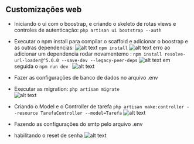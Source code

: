 ## Customizações web
* Iniciando o ui com o boostrap, e criando o skeleto de rotas views e controles de autenticação:
```php artisan ui bootstrap --auth```
* Executar o npm install para compilar o scaffold e adicionar o boostrap e as outras dependencias:
![alt text](image.png)
``` npm install ```
![alt text](image-1.png) erro ao adicionar um dependencia rodar novamentemo :
```npm install resolve-url-loader@^5.0.0 --save-dev --legacy-peer-deps```
![alt text](image-2.png)
em seguida o 
```npm run dev ```
![alt text](image-3.png)

* Fazer as configurações de banco de dados no arquivo .env
* Executar as migration:
```php artisan migrate```  
![alt text](image-4.png)

* Criando o Model e o Controller de tarefa
```php artisan make:controller --resource TarefaController --model=Tarefa```
![alt text](image-5.png)

* Fazendo as configurações do smtp pelo arquivo .env
* habilitando o reset de senha
![alt text](image-6.png)